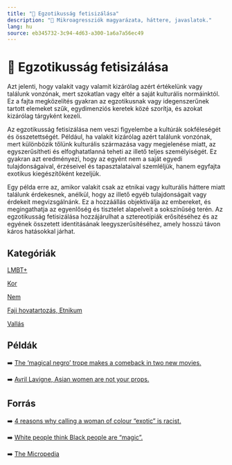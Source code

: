 ```yaml
---
title: "🚫 Egzotikusság fetisizálása"
description: "🚫 Mikroagressziók magyarázata, háttere, javaslatok."
lang: hu
source: eb345732-3c94-4d63-a300-1a6a7a56ec49
---
```


<div class="wiki-content agression-title">

# 🚫 Egzotikusság fetisizálása

Azt jelenti, hogy valakit vagy valamit kizárólag azért értékelünk vagy találunk vonzónak, mert szokatlan vagy eltér a saját kulturális normáinktól. Ez a fajta megközelítés gyakran az egzotikusnak vagy idegenszerűnek tartott elemeket szűk, egydimenziós keretek közé szorítja, és azokat kizárólag tárgyként kezeli.

Az egzotikusság fetisizálása nem veszi figyelembe a kultúrák sokféleségét és összetettségét. Például, ha valakit kizárólag azért találunk vonzónak, mert különbözik tőlünk kulturális származása vagy megjelenése miatt, az egyszerűsítheti és elfoghatatlanná teheti az illető teljes személyiségét. Ez gyakran azt eredményezi, hogy az egyént nem a saját egyedi tulajdonságaival, érzéseivel és tapasztalataival szemléljük, hanem egyfajta exotikus kiegészítőként kezeljük.

Egy példa erre az, amikor valakit csak az etnikai vagy kulturális háttere miatt találunk érdekesnek, anélkül, hogy az illető egyéb tulajdonságait vagy érdekeit megvizsgálnánk. Ez a hozzáállás objektiválja az embereket, és megingathatja az egyenlőség és tisztelet alapelveit a sokszínűség terén. Az egzotikusság fetisizálása hozzájárulhat a sztereotípiák erősítéséhez és az egyének összetett identitásának leegyszerűsítéséhez, amely hosszú távon káros hatásokkal járhat.


<div class="categories">

## Kategóriák

[LMBT+](/#/entry?id=lmbt)

[Kor](/#/entry?id=kor)

[Nem](/#/entry?id=nem)

[Faji hovatartozás, Etnikum](/#/entry?id=faji-hovatartozas-etnikum)

[Vallás](/#/entry?id=vallas)

</div>

## Példák

➡️ [The ‘magical negro’ trope makes a comeback in two new movies.](https://www.nbcnews.com/news/nbcblk/magical-negro-meme-makes-comeback-two-new-movies-n641296 )

➡️ [Avril Lavigne, Asian women are not your props.](https://www.huffpost.com/entry/avril-lavigne-hello-kitty_n_5198199)

## Forrás

➡️ [4 reasons why calling a woman of colour “exotic” is racist.](https://everydayfeminism.com/2016/01/calling-woc-exotic-is-racist/)

➡️ [White people think Black people are “magic”.](https://www.mic.com/articles/104298/white-people-think-black-people-are-magical)

➡️ [The Micropedia](https://www.themicropedia.org/)


</div>